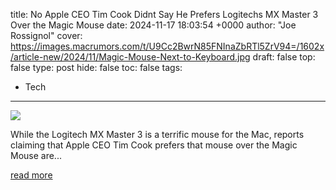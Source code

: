 title: No Apple CEO Tim Cook Didnt Say He Prefers Logitechs MX Master 3 Over the Magic Mouse
date: 2024-11-17 18:03:54 +0000
author: "Joe Rossignol"
cover: https://images.macrumors.com/t/U9Cc2BwrN85FNInaZbRTl5ZrV94=/1602x/article-new/2024/11/Magic-Mouse-Next-to-Keyboard.jpg
draft: false
top: false
type: post
hide: false
toc: false
tags:
  - Tech
---

![](https://images.macrumors.com/t/U9Cc2BwrN85FNInaZbRTl5ZrV94=/1602x/article-new/2024/11/Magic-Mouse-Next-to-Keyboard.jpg)

While the Logitech MX Master 3 is a terrific mouse for the Mac, reports claiming that Apple CEO Tim Cook prefers that mouse over the Magic Mouse are...

[read more](https://www.macrumors.com/2024/11/17/tim-cook-didnt-say-that/)
